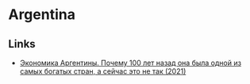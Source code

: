 # Argentina

## Links

- [Экономика Аргентины. Почему 100 лет назад она была одной из самых богатых стран, а сейчас это не так (2021)](https://www.youtube.com/watch?v=tbaj-MAsoWU)
